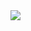 <img src="https://github-readme-stats.vercel.app/api?username=xxmcpegamerxx03&&show_icons=true&title_color=ffffff&icon_color=bb2acf&text_color=daf7dc&bg_color=151515">
